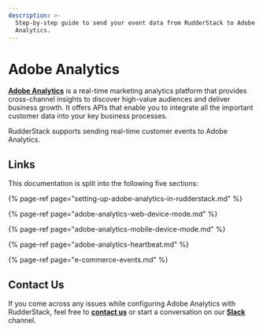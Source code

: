 ```yaml
---
description: >-
  Step-by-step guide to send your event data from RudderStack to Adobe
  Analytics.
---
```


# Adobe Analytics

[**Adobe Analytics**](https://www.adobe.io/apis/experiencecloud/analytics.html) is a real-time marketing analytics platform that provides cross-channel insights to discover high-value audiences and deliver business growth. It offers APIs that enable you to integrate all the important customer data into your key business processes.

RudderStack supports sending real-time customer events to Adobe Analytics.

## Links

This documentation is split into the following five sections:

{% page-ref page="setting-up-adobe-analytics-in-rudderstack.md" %}

{% page-ref page="adobe-analytics-web-device-mode.md" %}

{% page-ref page="adobe-analytics-mobile-device-mode.md" %}

{% page-ref page="adobe-analytics-heartbeat.md" %}

{% page-ref page="e-commerce-events.md" %}

## Contact Us

If you come across any issues while configuring Adobe Analytics with RudderStack, feel free to [**contact us**](mailto:%20docs@rudderstack.com) or start a conversation on our [**Slack**](https://resources.rudderstack.com/join-rudderstack-slack) channel.

